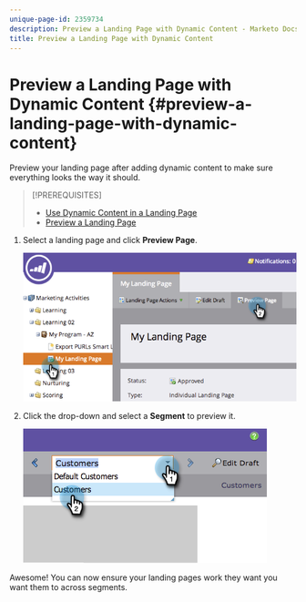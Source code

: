 ```yaml
---
unique-page-id: 2359734
description: Preview a Landing Page with Dynamic Content - Marketo Docs - Product Documentation
title: Preview a Landing Page with Dynamic Content
---
```


# Preview a Landing Page with Dynamic Content {#preview-a-landing-page-with-dynamic-content}

Preview your landing page after adding dynamic content to make sure everything looks the way it should.

>[!PREREQUISITES]
>
>* [Use Dynamic Content in a Landing Page](/help/marketo/product-docs/demand-generation/landing-pages/personalizing-landing-pages/use-dynamic-content-in-a-landing-page.md)
>* [Preview a Landing Page](/help/marketo/product-docs/demand-generation/landing-pages/landing-page-actions/preview-a-landing-page.md)

1. Select a landing page and click **Preview Page**.

   ![](assets/image2014-9-17-16-3a9-3a55.png)

1. Click the drop-down and select a **Segment** to preview it.

   ![](assets/image2014-9-25-15-3a34-3a40.png)

Awesome! You can now ensure your landing pages work they want you want them to across segments.
